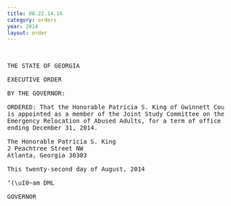 ```yaml
---
title: 08.22.14.16
category: orders
year: 2014
layout: order
---
```


<pre> 

THE STATE OF GEORGIA

EXECUTIVE ORDER

BY THE GOVERNOR:

ORDERED: That the Honorable Patricia S. King of Gwinnett County, Georgia,
is appointed as a member of the Joint Study Committee on the
Emergency Relocation of Abused Adults, for a term of office
ending December 31, 2014.

The Honorable Patricia S. King
2 Peachtree Street NW
Atlanta, Georgia 30303

This twenty-second day of August, 2014

‘(\uI0~am DML

GOVERNOR

</pre>
